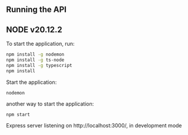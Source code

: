 ## Running the API
## NODE v20.12.2
To start the application, run:

```bash
npm install -g nodemon
npm install -g ts-node
npm install -g typescript
npm install
```

Start the application:
```
nodemon
```
another way to start the application:
```
npm start
```


Express server listening on http://localhost:3000/, in development mode